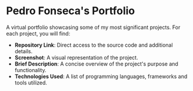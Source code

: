 # Pedro Fonseca's Portfolio

A virtual portfolio showcasing some of my most significant projects. For each project, you will find:
- **Repository Link**: Direct access to the source code and additional details.
- **Screenshot**: A visual representation of the project.
- **Brief Description**: A concise overview of the project's purpose and functionality.
- **Technologies Used**: A list of programming languages, frameworks and tools utilized.

